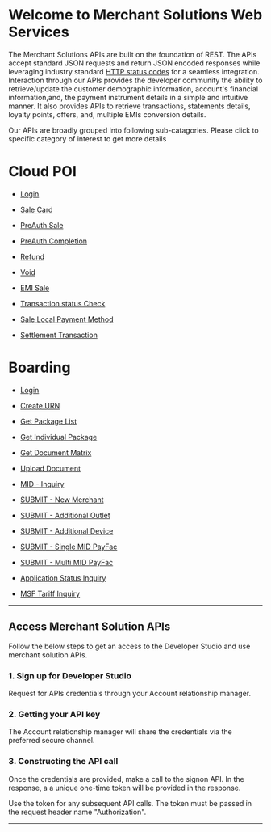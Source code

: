 # Welcome to Merchant Solutions Web Services

The Merchant Solutions APIs are built on the foundation of REST. The APIs accept standard JSON requests and return JSON encoded responses while leveraging industry standard [HTTP status codes](https://en.wikipedia.org/wiki/List_of_HTTP_status_codes) for a seamless integration. Interaction through our APIs provides the developer community the ability to retrieve/update the customer demographic information, account's financial information,and, the payment instrument details in a simple and intuitive manner. It also provides APIs to retrieve transactions, statements details, loyalty points, offers, and, multiple EMIs conversion details.  

Our APIs are broadly grouped into following sub-catagories.  Please click to specific category of interest to get more details

# Cloud POI

- [Login](./?path=/docs/APIs/UAM/UAM.md)

- [Sale Card](./?path=docs/APIs/PaymentAPI/SaleCard.md)

- [PreAuth Sale](./?path=docs/APIs/PaymentAPI/PreAuthSale.md)

- [PreAuth Completion](./?path=docs/APIs/PaymentAPI/PreAuthCompletion.md)

- [Refund](./?path=docs/APIs/PaymentAPI/Refund.md)

- [Void](./?path=docs/APIs/PaymentAPI/Void.md)

- [EMI Sale](./?path=docs/APIs/PaymentAPI/EMISale.md)

- [Transaction status Check](./?path=docs/APIs/PaymentAPI/TransactionStatusCheck.md)

- [Sale Local Payment Method](./?path=docs/APIs/PaymentAPI/SaleLocalPaymentMethod.md)

- [Settlement Transaction](./?path=docs/APIs/PaymentAPI/SettlementTransaction.md)

#  Boarding

- [Login](./?path=/docs/APIs/Boarding/Login.md)

- [Create URN](./?path=/docs/APIs/Boarding/CreateURN.md)

- [Get Package List](./?path=/docs/APIs/Boarding/GetPackageList.md)

- [Get Individual Package](./?path=/docs/APIs/Boarding/GetPackageId.md)

- [Get Document Matrix](./?path=/docs/APIs/Boarding/GetDocumentMatrix.md)

- [Upload Document](./?path=/docs/APIs/Boarding/UploadDocument.md)

- [MID - Inquiry](./?path=/docs/APIs/Boarding/MidInquiry.md)

- [SUBMIT - New Merchant](./?path=/docs/APIs/Boarding/NewMerchant.md)

- [SUBMIT - Additional Outlet](./?path=/docs/APIs/Boarding/AdditionalOutlet.md)

- [SUBMIT - Additional Device](./?path=/docs/APIs/Boarding/AdditionalDevice.md)

- [SUBMIT - Single MID PayFac](./?path=/docs/APIs/Boarding/SingleMIDPayFac.md)

- [SUBMIT - Multi MID PayFac](./?path=/docs/APIs/Boarding/MultiMIDPayFac.md)

- [Application Status Inquiry](./?path=/docs/APIs/Boarding/ApplicationStatusInquiry.md)

- [MSF Tariff Inquiry](./?path=/docs/APIs/Boarding/MSFTariffInquiry.md)

---

## Access Merchant Solution APIs

Follow the below steps to get an access to the Developer Studio and use merchant solution APIs.

### 1. Sign up for  Developer Studio

Request for APIs credentials through your Account relationship manager.

### 2. Getting your API key

The Account relationship manager will share the credentials via the preferred secure channel.

### 3. Constructing the API call

Once the credentials are provided, make a call to the signon API. In the response, a a unique one-time token will be provided in the response. 

Use the token for any subsequent API calls.  The token must be passed in the request header name "Authorization".  

---
